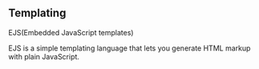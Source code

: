 ## Templating 
EJS(Embedded JavaScript templates)

EJS is a simple templating language that lets you generate HTML markup with plain JavaScript.



